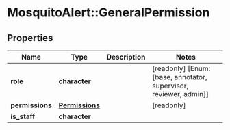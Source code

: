 # MosquitoAlert::GeneralPermission


## Properties
Name | Type | Description | Notes
------------ | ------------- | ------------- | -------------
**role** | **character** |  | [readonly] [Enum: [base, annotator, supervisor, reviewer, admin]] 
**permissions** | [**Permissions**](Permissions.md) |  | [readonly] 
**is_staff** | **character** |  | 


